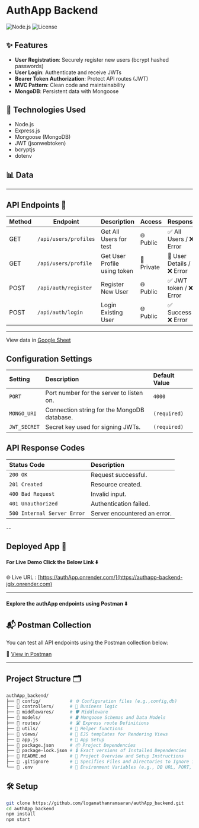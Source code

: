 # AuthApp Backend

![Node.js](https://img.shields.io/badge/Node.js-18.x-green)
![License](https://img.shields.io/github/license/loganathanramsaran/authApp_backend)

## ✨ Features
- **User Registration**: Securely register new users (bcrypt hashed passwords)
- **User Login**: Authenticate and receive JWTs
- **Bearer Token Authorization**: Protect API routes (JWT)
- **MVC Pattern**: Clean code and maintainability
- **MongoDB**: Persistent data with Mongoose

## 🚀 Technologies Used
- Node.js
- Express.js
- Mongoose (MongoDB)
- JWT (jsonwebtoken)
- bcryptjs
- dotenv

## 📊 Data
---

## API Endpoints 📮

| Method | Endpoint            | Description                  | Access       | Response                       |
|--------|----------------------|------------------------------|--------------|--------------------------------|
| GET    | `/api/users/profiles`| Get All Users for test       | 🌐 Public    | ✅ All Users    / ❌ Error    |
| GET    | `/api/users/profile` | Get User Profile using token | 🔐 Private   | 🔐 User Details / ❌ Error    |
| POST   | `/api/auth/register` | Register New User            | 🌐 Public    | ✅ JWT token / ❌ Error       |
| POST   | `/api/auth/login`    | Login Existing User          | 🌐 Public    | ✅ Success / ❌ Error         |

---
View data in [Google Sheet](https://docs.google.com/spreadsheets/d/1gFLlGjWgVg1BXB_u7QHCgxLyUFswxUHxHwSIyhzM2YE/edit?usp=sharing)

## Configuration Settings

| Setting       | Description                                  | Default Value |
| :------------ | :------------------------------------------- | :------------ |
| `PORT`        | Port number for the server to listen on.     | `4000`        |
| `MONGO_URI`   | Connection string for the MongoDB database.  | `(required)`  |
| `JWT_SECRET`  | Secret key used for signing JWTs.            | `(required)`  |

## API Response Codes

| Status Code | Description           |
| :---------- | :-------------------- |
| `200 OK`    | Request successful.   |
| `201 Created` | Resource created.     |
| `400 Bad Request` | Invalid input.        |
| `401 Unauthorized` | Authentication failed. |
| `500 Internal Server Error` | Server encountered an error. |

--

## Deployed App 🚀

#### For Live Demo Click the Below Link ⬇️ <br/>

🌐 Live URL : [https://authApp.onrender.com/](https://authapp-backend-jglx.onrender.com)

---

#### Explore the authApp endpoints using Postman ⬇️ <br/>

## 📬 Postman Collection

You can test all API endpoints using the Postman collection below:

🔗 [View in Postman](https://loganathanc-7436853.postman.co/workspace/Loganathan-C's-Workspace~3f55cebb-894f-406b-8650-cd297ae5e97d/collection/44466576-72ee2946-d0f6-4c7a-9cfd-3082ca27ae84?action=share&creator=44466576)



---

## Project Structure 🗂️

```bash
authApp_backend/
├── 📂 config/           # ⚙️ Configuration files (e.g.,config,db)
├── 📂 controllers/      # 🧠 Business logic
├── 📂 middlewares/      # 🛡️ Middleware
├── 📂 models/           # 🛢️ Mongoose Schemas and Data Models
├── 📂 routes/           # 🛣️ Express route Definitions
├── 📂 utils/            # 🔧 Helper functions
├── 📂 views/            # 🎨 EJS templates for Rendering Views
├── 📄 app.js            # 🚀 App Setup
├── 📄 package.json      # 📦 Project Dependencies
├── 📄 package-lock.json # 🔒 Exact versions of Installed Dependencies
├── 📄 README.md         # 📝 Project Overview and Setup Instructions
├── 📄 .gitignore        # 🚫 Specifies Files and Directories to Ignore in Git
└── 📄 .env              # 🌱 Environment Variables (e.g., DB URL, PORT, Secrets)

```

## 🛠️ Setup

```bash
git clone https://github.com/loganathanramsaran/authApp_backend.git
cd authApp_backend
npm install
npm start
